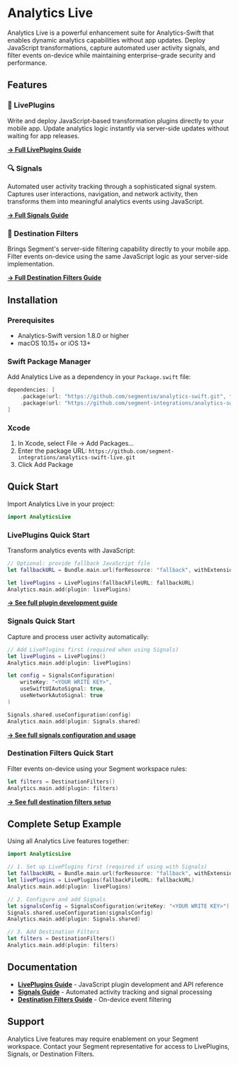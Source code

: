 # Analytics Live

Analytics Live is a powerful enhancement suite for Analytics-Swift that enables dynamic analytics capabilities without app updates. Deploy JavaScript transformations, capture automated user activity signals, and filter events on-device while maintaining enterprise-grade security and performance.

## Features

### 📱 LivePlugins
Write and deploy JavaScript-based transformation plugins directly to your mobile app. Update analytics logic instantly via server-side updates without waiting for app releases.

**[→ Full LivePlugins Guide](LivePlugins.md)**

### 🔍 Signals  
Automated user activity tracking through a sophisticated signal system. Captures user interactions, navigation, and network activity, then transforms them into meaningful analytics events using JavaScript.

**[→ Full Signals Guide](Signals.md)**

### 🎯 Destination Filters
Brings Segment's server-side filtering capability directly to your mobile app. Filter events on-device using the same JavaScript logic as your server-side implementation.

**[→ Full Destination Filters Guide](DestinationFilters.md)**

## Installation

### Prerequisites
- Analytics-Swift version 1.8.0 or higher
- macOS 10.15+ or iOS 13+

### Swift Package Manager

Add Analytics Live as a dependency in your `Package.swift` file:

```swift
dependencies: [
    .package(url: "https://github.com/segmentio/analytics-swift.git", from: "1.8.0"),
    .package(url: "https://github.com/segment-integrations/analytics-swift-live.git", from: "3.2.0")
]
```

### Xcode

1. In Xcode, select File → Add Packages...
2. Enter the package URL: `https://github.com/segment-integrations/analytics-swift-live.git`
3. Click Add Package

## Quick Start

Import Analytics Live in your project:

```swift
import AnalyticsLive
```

### LivePlugins Quick Start

Transform analytics events with JavaScript:

```swift
// Optional: provide fallback JavaScript file
let fallbackURL = Bundle.main.url(forResource: "fallback", withExtension: "js")

let livePlugins = LivePlugins(fallbackFileURL: fallbackURL)
Analytics.main.add(plugin: livePlugins)
```

**[→ See full plugin development guide](LivePlugins.md)**

### Signals Quick Start

Capture and process user activity automatically:

```swift
// Add LivePlugins first (required when using Signals)
let livePlugins = LivePlugins()
Analytics.main.add(plugin: livePlugins)

let config = SignalsConfiguration(
    writeKey: "<YOUR WRITE KEY>",
    useSwiftUIAutoSignal: true,
    useNetworkAutoSignal: true
)

Signals.shared.useConfiguration(config)
Analytics.main.add(plugin: Signals.shared)
```

**[→ See full signals configuration and usage](Signals.md)**

### Destination Filters Quick Start

Filter events on-device using your Segment workspace rules:

```swift
let filters = DestinationFilters()
Analytics.main.add(plugin: filters)
```

**[→ See full destination filters setup](DestinationFilters.md)**

## Complete Setup Example

Using all Analytics Live features together:

```swift
import AnalyticsLive

// 1. Set up LivePlugins first (required if using with Signals)
let fallbackURL = Bundle.main.url(forResource: "fallback", withExtension: "js")
let livePlugins = LivePlugins(fallbackFileURL: fallbackURL)
Analytics.main.add(plugin: livePlugins)

// 2. Configure and add Signals
let signalsConfig = SignalsConfiguration(writeKey: "<YOUR WRITE KEY>")
Signals.shared.useConfiguration(signalsConfig)
Analytics.main.add(plugin: Signals.shared)

// 3. Add Destination Filters
let filters = DestinationFilters()
Analytics.main.add(plugin: filters)
```

## Documentation

- **[LivePlugins Guide](LivePlugins.md)** - JavaScript plugin development and API reference
- **[Signals Guide](Signals.md)** - Automated activity tracking and signal processing  
- **[Destination Filters Guide](DestinationFilters.md)** - On-device event filtering

## Support

Analytics Live features may require enablement on your Segment workspace. Contact your Segment representative for access to LivePlugins, Signals, or Destination Filters.
